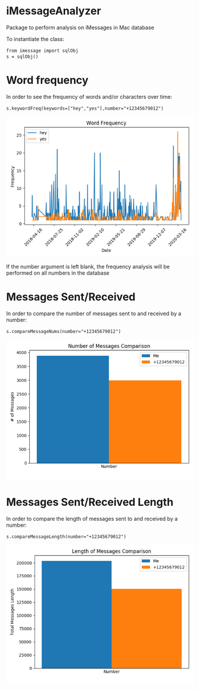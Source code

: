 # iMessageAnalyzer
Package to perform analysis on iMessages in Mac database

To instantiate the class:
```
from imessage import sqlObj
s = sqlObj()
```

# Word frequency
In order to see the frequency of words and/or characters over time:
```
s.keywordFreq(keywords=["hey","yes"],number="+12345679012")
```
![alt text](images/sample1.png)

If the number argument is left blank, the frequency analysis will be performed on all numbers in the database

# Messages Sent/Received
In order to compare the number of messages sent to and received by a number:
```
s.compareMessageNums(number="+12345679012")
```
![alt text](images/sample2.png)

# Messages Sent/Received Length
In order to compare the length of messages sent to and received by a number:
```
s.compareMessageLength(number="+12345679012")
```
![alt text](images/sample3.png)